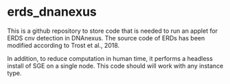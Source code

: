 # erds_dnanexus
This is a github repository to store code that is needed to run an applet for ERDS cnv detection in DNAnexus.
The source code of ERDs has been modified according to Trost et al., 2018.

In addition, to reduce computation in human time, it performs a headless install of SGE on a single node. This code should will work with any instance type.
